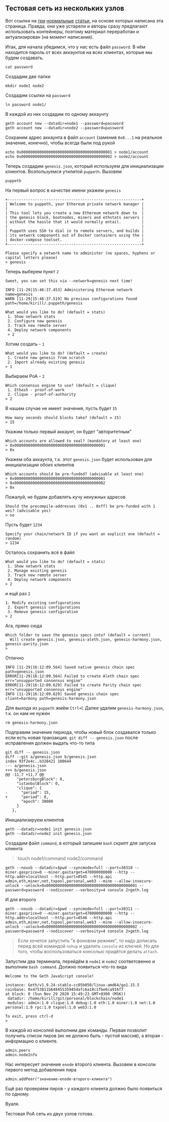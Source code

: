 ## Тестовая сеть из нескольких узлов

Вот ссылки на [три](https://www.c-sharpcorner.com/article/setup-your-private-ethereum-network-with-geth2/) [нормальные](https://medium.com/coinmonks/private-ethereum-by-example-b77063bb634f) [статьи](https://habr.com/ru/post/481052/), на основе которых написана эта cтраница. Правда, они уже устарели и авторы сразу предлагают использовать контейнеры, поэтому материал переработан и актуализирован (на момент написания).

Итак, для начала убедимся, что у нас есть файл `password`. В нём находится пароль от всех аккаунтов на всех клиентах, которые мы будем создавать.
```
cat password
```

Создадим две папки

```
mkdir node1 node2

```

Создадим ссылки на `password`

```
ln password node1/
```

В каждой из них создадим по одному аккаунту
```
geth account new --datadir=node1 --password=password
geth account new --datadir=node2 --password=password
```
Сохраним адрес аккаунта в файл `account` (заменив `0x0...1` на реальное значение, конечно), чтобы всегда были под рукой
```
echo 0x0000000000000000000000000000000000000001 > node1/account
echo 0x0000000000000000000000000000000000000002 > node2/account
```
Теперь создадим `genesis.json`, который используем для инициализации клиентов. Возпользуемся утилитой `puppeth`.
Вызовем
```
puppeth
```
На первый вопрос в качестве имени укажем `genesis`
```
+-----------------------------------------------------------+
| Welcome to puppeth, your Ethereum private network manager |
|                                                           |
| This tool lets you create a new Ethereum network down to  |
| the genesis block, bootnodes, miners and ethstats servers |
| without the hassle that it would normally entail.         |
|                                                           |
| Puppeth uses SSH to dial in to remote servers, and builds |
| its network components out of Docker containers using the |
| docker-compose toolset.                                   |
+-----------------------------------------------------------+

Please specify a network name to administer (no spaces, hyphens or capital letters please)
> genesis
```
Теперь выберем пункт `2`
```
Sweet, you can set this via --network=genesis next time!

INFO [11-29|15:46:37.453] Administering Ethereum network           name=genesis
WARN [11-29|15:46:37.519] No previous configurations found         path=/home/kirill/.puppeth/genesis

What would you like to do? (default = stats)
 1. Show network stats
 2. Configure new genesis
 3. Track new remote server
 4. Deploy network components
 > 2
```
Хотим создать - `1`
```
What would you like to do? (default = create)
 1. Create new genesis from scratch
 2. Import already existing genesis
> 1
```
Выбираем PoA - `2`
```
Which consensus engine to use? (default = clique)
 1. Ethash - proof-of-work
 2. Clique - proof-of-authority
> 2
```
В нашем случае не имеет значения, пусть будет `15`
```
How many seconds should blocks take? (default = 15)
> 15
```
Укажим только первый аккаунт, он будет "авторитетным"
```
Which accounts are allowed to seal? (mandatory at least one)
> 0x0000000000000000000000000000000000000001
> 0x
```
Укажем оба аккаунта, т.к. этот `genesis.json` будет использован для инициализации обоих клиентов
```
Which accounts should be pre-funded? (advisable at least one)
> 0x0000000000000000000000000000000000000001
> 0x0000000000000000000000000000000000000002
> 0x
```
Пожалуй, не будем добавлять кучу ненужных адресов
```
Should the precompile-addresses (0x1 .. 0xff) be pre-funded with 1 wei? (advisable yes)
> no
```
Пусть будет `1234`
```
Specify your chain/network ID if you want an explicit one (default = random)
> 1234
```
Осталось сохранить всё в файл
```
What would you like to do? (default = stats)
 1. Show network stats
 2. Manage existing genesis
 3. Track new remote server
 4. Deploy network components
> 2
```
и ещё раз `2`
```
1. Modify existing configurations
 2. Export genesis configurations
 3. Remove genesis configuration
> 2
```
Ага, прямо сюда
```
Which folder to save the genesis specs into? (default = current)
  Will create genesis.json, genesis-aleth.json, genesis-harmony.json, genesis-parity.json
>
```
Отлично
```
INFO [11-29|16:12:09.564] Saved native genesis chain spec          path=genesis.json
ERROR[11-29|16:12:09.564] Failed to create Aleth chain spec        err="unsupported consensus engine"
ERROR[11-29|16:12:09.629] Failed to create Parity chain spec       err="unsupported consensus engine"
INFO [11-29|16:12:09.629] Saved genesis chain spec                 client=harmony path=genesis-harmony.json
```
Для выхода из `puppeth` жмём `Ctrl+C`
Далее удалим `genesis-harmony.json`, т.к. он нам не нужен
```
rm genesis-harmony.json
```
Подправим значение периода, чтобы новый блок создавался только если есть новая транзакция. `git diff -- genesis.json` после исправления должен выдать что-то типа
```
git diff -- genesis.json
diff --git a/genesis.json b/genesis.json
index 93f2e4c..b328421 100644
--- a/genesis.json
+++ b/genesis.json
@@ -11,7 +11,7 @@
     "petersburgBlock": 0,
     "istanbulBlock": 0,
     "clique": {
-      "period": 15,
+      "period": 0,
       "epoch": 30000
     }
   },
```
Инициализируем клиентов
```
geth --datadir=node1 init genesis.json
geth --datadir=node2 init genesis.json
```

Создадим файл `command`, в который запишем `bash` скрипт для запуска клиента

> touch node1/command node2/command

```
geth --nousb --datadir=$pwd --syncmode=full --port=30310 --miner.gasprice=0 --miner.gastarget=470000000000 --http --http.addr=localhost --http.port=8545 --http.api admin,eth,miner,net,txpool,personal,web3 --mine --allow-insecure-unlock --unlock=0x0000000000000000000000000000000000000001 --password=password --nodiscover --verbosity=4 console 2>geth.log
```

И для второго

```
geth --nousb --datadir=$pwd --syncmode=full --port=30311 --miner.gasprice=0 --miner.gastarget=470000000000 --http --http.addr=localhost --http.port=8546 --http.api admin,eth,miner,net,txpool,personal,web3 --mine --allow-insecure-unlock --unlock=0x0000000000000000000000000000000000000002 --password=password --nodiscover --verbosity=4 console 2>geth.log
```

> Если хочется запустить "в фоновом режиме", то надо дописать перед всей командой `nohup` и удалить `console` из ключей. Но для того, чтобы воспользоваться консолью придётся делать `attach`.

Запустим два терминала, перейдём в `node1` и `node2` соответсвенно и выполним `bash command`. Должно появиться что-то вида
```
Welcome to the Geth JavaScript console!

instance: Geth/v1.9.24-stable-cc05b050/linux-amd64/go1.15.5
coinbase: 0x4753811b64845535945dafc6a10c1fbe6ca916f7
at block: 0 (Sun Nov 29 2020 15:49:23 GMT+0300 (MSK))
 datadir: /home/kirill/git/personal/blockchain/node1
 modules: admin:1.0 clique:1.0 debug:1.0 eth:1.0 miner:1.0 net:1.0 personal:1.0 rpc:1.0 txpool:1.0 web3:1.0

To exit, press ctrl-d
> 
```

В каждой из консолей выполним две команды. Первая позволит получить список пиров (их не должно быть - пустой массив), а вторая - информацию о клиенте.

```
admin.peers
admin.nodeInfo
```

Нас интересует значение `enode` второго клиента. Вызовем в консоли первого метод добавления пира

```
admin.addPeer("значение-enode-второго-клиента")
```

Ещё раз проверяем пиров - у каждого клиента должно было появиться по одному.

Вуаля.

Тестовая PoA сеть из двух узлов готова.